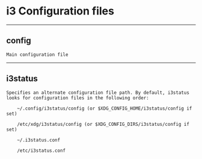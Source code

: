# i3 Configuration files
___________________________________________________

## config
    Main configuration file
___________________________________________________

## i3status
    Specifies an alternate configuration file path. By default, i3status looks for configuration files in the following order:

        ~/.config/i3status/config (or $XDG_CONFIG_HOME/i3status/config if set)

        /etc/xdg/i3status/config (or $XDG_CONFIG_DIRS/i3status/config if set)

        ~/.i3status.conf

        /etc/i3status.conf
